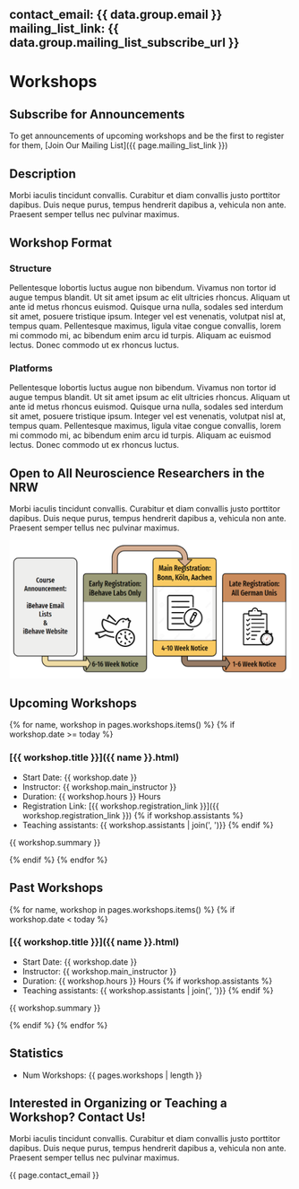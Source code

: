 contact_email: {{ data.group.email }}
mailing_list_link: {{ data.group.mailing_list_subscribe_url }}
---

# Workshops

## Subscribe for Announcements

To get announcements of upcoming workshops and be the first to register for them, [Join Our Mailing List]({{ page.mailing_list_link }})

## Description

Morbi iaculis tincidunt convallis. Curabitur et diam convallis justo porttitor dapibus. Duis neque purus, tempus hendrerit dapibus a, vehicula non ante. Praesent semper tellus nec pulvinar maximus.

## Workshop Format

### Structure

Pellentesque lobortis luctus augue non bibendum. Vivamus non tortor id augue tempus blandit. Ut sit amet ipsum ac elit ultricies rhoncus. Aliquam ut ante id metus rhoncus euismod. Quisque urna nulla, sodales sed interdum sit amet, posuere tristique ipsum. Integer vel est venenatis, volutpat nisl at, tempus quam. Pellentesque maximus, ligula vitae congue convallis, lorem mi commodo mi, ac bibendum enim arcu id turpis. Aliquam ac euismod lectus. Donec commodo ut ex rhoncus luctus.

### Platforms

Pellentesque lobortis luctus augue non bibendum. Vivamus non tortor id augue tempus blandit. Ut sit amet ipsum ac elit ultricies rhoncus. Aliquam ut ante id metus rhoncus euismod. Quisque urna nulla, sodales sed interdum sit amet, posuere tristique ipsum. Integer vel est venenatis, volutpat nisl at, tempus quam. Pellentesque maximus, ligula vitae congue convallis, lorem mi commodo mi, ac bibendum enim arcu id turpis. Aliquam ac euismod lectus. Donec commodo ut ex rhoncus luctus.

## Open to All Neuroscience Researchers in the NRW

Morbi iaculis tincidunt convallis. Curabitur et diam convallis justo porttitor dapibus. Duis neque purus, tempus hendrerit dapibus a, vehicula non ante. Praesent semper tellus nec pulvinar maximus.

![Registration System](/static/images/early-registration-concept.png)

## Upcoming Workshops

{% for name, workshop in pages.workshops.items() %}
  {% if workshop.date >= today %}
### [**{{ workshop.title }}**]({{ name }}.html)
  - Start Date: {{ workshop.date }}
  - Instructor: {{ workshop.main_instructor }}
  - Duration: {{ workshop.hours }} Hours
  - Registration Link: [{{ workshop.registration_link }}]({{ workshop.registration_link }})
{% if workshop.assistants %}
  - Teaching assistants: {{ workshop.assistants | join(', ')}}
{% endif %}
  

{{ workshop.summary }}

  {% endif %}
{% endfor %}



## Past Workshops


{% for name, workshop in pages.workshops.items() %}
  {% if workshop.date < today %}
### [**{{ workshop.title }}**]({{ name }}.html)
  - Start Date: {{ workshop.date }}
  - Instructor: {{ workshop.main_instructor }}
  - Duration: {{ workshop.hours }} Hours
{% if workshop.assistants %}
  - Teaching assistants: {{ workshop.assistants | join(', ')}}
{% endif %}
  

{{ workshop.summary }}

  {% endif %}
{% endfor %}


## Statistics

  - Num Workshops: {{ pages.workshops | length }}


## Interested in Organizing or Teaching a Workshop? Contact Us!

Morbi iaculis tincidunt convallis. Curabitur et diam convallis justo porttitor dapibus. Duis neque purus, tempus hendrerit dapibus a, vehicula non ante. Praesent semper tellus nec pulvinar maximus.

{{ page.contact_email }}